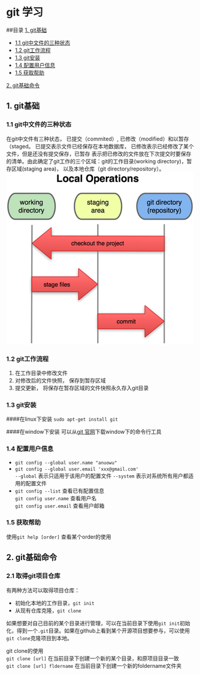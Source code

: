 # git 学习
##目录
[1. git基础](#1.git基础)  
- [1.1 git中文件的三种状态](#1.1)  
- [1.2 git工作流程](#1.2)  
- [1.3 git安装](#1.3)  
- [1.4 配置用户信息](#1.4)  
- [1.5 获取帮助](#1.5)

[2. git基础命令](#2.)

## 1. git基础
### 1.1 git中文件的三种状态
在git中文件有三种状态， 已提交（commited）, 已修改（modified）和以暂存（staged。
已提交表示文件已经保存在本地数据库， 已修改表示已经修改了某个文件，但是还没有提交保存，已暂存
表示把已修改的文件放在下次提交时要保存的清单。由此确定了git工作的三个区域：git的工作目录(working directory)，暂存区域(staging area)， 以及本地仓库（git directory/repository）。  
![图1.1](/images/git_working_area.png)
### 1.2 git工作流程
1. 在工作目录中修改文件
2. 对修改后的文件快照， 保存到暂存区域
3. 提交更新， 将保存在暂存区域的文件快照永久存入git目录

### 1.3 git安装
####在linux下安装
`sudo apt-get install git`

####在window下安装
可以从[git 官网](https://git-scm.com/download/win)下载window下的命令行工具

### 1.4 配置用户信息
+ `git config --global user.name "anuowu"`  
+ `git config --global user.email 'xxx@gmail.com'`  
`--global` 表示只适用于该用户的配置文件
`--system` 表示对系统所有用户都适用的配置文件
+ `git config --list` 查看已有配置信息  
`git config user.name` 查看用户名  
`git config user.email` 查看用户邮箱  

### 1.5 获取帮助
使用`git help [order]` 查看某个order的使用

## 2. git基础命令
### 2.1 取得git项目仓库
有两种方法可以取得项目仓库：
  + 初始化本地的工作目录，`git init`
  + 从现有仓库克隆，`git clone`  

如果想要对自己目前的某个目录进行管理，可以在当前目录下使用`git init`初始化，得到一个`.git`目录。如果在github上看到某个开源项目想要参与，可以使用`git clone`克隆项目到本地。

git clone的使用  
`git clone [url]` 在当前目录下创建一个新的某个目录，和原项目目录一致  
`git clone [url] fldername` 在当前目录下创建一个新的foldername文件夹  
